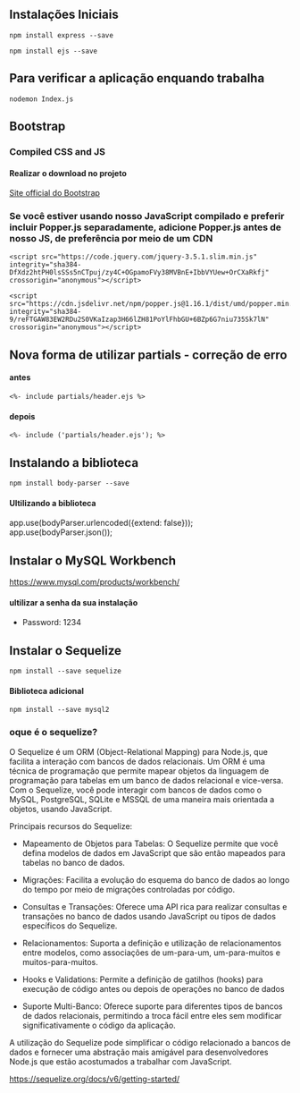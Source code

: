 ## Instalações Iniciais

~~~
npm install express --save
~~~

~~~
npm install ejs --save
~~~

## Para verificar a aplicação enquando trabalha 

~~~
nodemon Index.js
~~~

## Bootstrap

### Compiled CSS and JS

#### Realizar o download no projeto

[Site official do Bootstrap](https://getbootstrap.com/docs/4.5/getting-started/download/)

### Se você estiver usando nosso JavaScript compilado e preferir incluir Popper.js separadamente, adicione Popper.js antes de nosso JS, de preferência por meio de um CDN

~~~
<script src="https://code.jquery.com/jquery-3.5.1.slim.min.js" integrity="sha384-DfXdz2htPH0lsSSs5nCTpuj/zy4C+OGpamoFVy38MVBnE+IbbVYUew+OrCXaRkfj" crossorigin="anonymous"></script>
~~~

~~~
<script src="https://cdn.jsdelivr.net/npm/popper.js@1.16.1/dist/umd/popper.min.js" integrity="sha384-9/reFTGAW83EW2RDu2S0VKaIzap3H66lZH81PoYlFhbGU+6BZp6G7niu735Sk7lN" crossorigin="anonymous"></script>
~~~

## Nova forma de utilizar partials - correção de erro

#### antes 
~~~
<%- include partials/header.ejs %>
~~~

#### depois 
~~~
<%- include ('partials/header.ejs'); %>
~~~

## Instalando a biblioteca

~~~
npm install body-parser --save
~~~

#### Ultilizando a biblioteca
app.use(bodyParser.urlencoded({extend: false}));
app.use(bodyParser.json());

## Instalar o MySQL Workbench 

https://www.mysql.com/products/workbench/

#### ultilizar a senha da sua instalação 
* Password: 1234

## Instalar o Sequelize

~~~
npm install --save sequelize
~~~

#### Biblioteca adicional 

~~~
npm install --save mysql2
~~~

### oque é o sequelize?

O Sequelize é um ORM (Object-Relational Mapping) para Node.js, que facilita a interação com bancos de dados relacionais. Um ORM é uma técnica de programação que permite mapear objetos da linguagem de programação para tabelas em um banco de dados relacional e vice-versa. Com o Sequelize, você pode interagir com bancos de dados como o MySQL, PostgreSQL, SQLite e MSSQL de uma maneira mais orientada a objetos, usando JavaScript.

Principais recursos do Sequelize:

 - Mapeamento de Objetos para Tabelas: O Sequelize permite que você defina modelos de dados em JavaScript que são então mapeados para tabelas no banco de dados.

 - Migrações: Facilita a evolução do esquema do banco de dados ao longo do tempo por meio de migrações controladas por código.

 - Consultas e Transações: Oferece uma API rica para realizar consultas e transações no banco de dados usando JavaScript ou tipos de dados específicos do Sequelize.

 - Relacionamentos: Suporta a definição e utilização de relacionamentos entre modelos, como associações de um-para-um, um-para-muitos e muitos-para-muitos.

 - Hooks e Validations: Permite a definição de gatilhos (hooks) para execução de código antes ou depois de operações no banco de dados

  - Suporte Multi-Banco: Oferece suporte para diferentes tipos de bancos de dados relacionais, permitindo a troca fácil entre eles sem modificar significativamente o código da aplicação.

A utilização do Sequelize pode simplificar o código relacionado a bancos de dados e fornecer uma abstração mais amigável para desenvolvedores Node.js que estão acostumados a trabalhar com JavaScript.

https://sequelize.org/docs/v6/getting-started/

## 